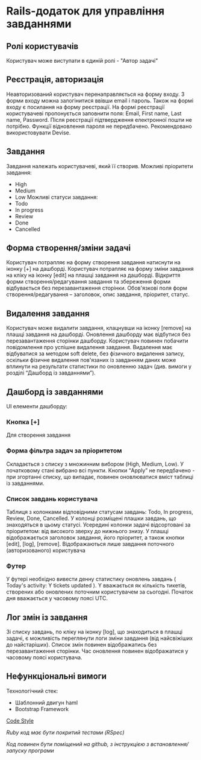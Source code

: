 # Rails-додаток для управління завданнями

## Ролі користувачів

Користувач може виступати в єдиній ролі - "Автор задачі"

## Реєстрація, авторизація

Неавторизований користувач перенаправляється на форму входу.
З форми входу можна залогінитися ввівши email і пароль.
Також на формі входу є посилання на форму реєстрації. На формі реєстрації користувачеві пропонується заповнити поля: Email, First name, Last name, Password. Після реєстрації підтвердження електронної пошти не потрібно. Функції відновлення пароля не передбачено.
Рекомендовано використовувати Devise.

## Завдання

Завдання належать користувачеві, який її створив.
Можливі пріоритети завдання: 
- High
- Medium 
- Low
Можливі статуси завдання: 
- Todo
- In progress
- Review
- Done
- Cancelled

## Форма створення/зміни задачі

Користувач потрапляє на форму створення завдання натиснути на іконку [+] на дашборді. Користувач потрапляє на форму зміни завдання на кліку на іконку [edit] на плашці завдання на дашборді.
Відкриття форми створення/редагування завдання та збереження форми відбувається без перезавантаження сторінки.
Обов'язкові поля форм створення/редагування – заголовок, опис завдання, пріоритет, статус.

## Видалення завдання

Користувач може видалити завдання, клацнувши на іконку [remove] на плашці завдання на дашборді. Оновлення дашборду має відбутися без перезавантаження сторінки дашборду. Користувач повинен побачити повідомлення про успішне видалення завдання.
Видалення має відбуватися за методом soft delete, без фізичного видалення запису, оскільки фізичне видалення пов'язаних із завданням даних може вплинути на результати статистики по оновленню задач (див. вимоги у розділі “Дашборд із завданнями”).

## Дашборд із завданнями

UI елементи дашборду:

### Кнопка [+]

Для створення завдання

### Форма фільтра задач за пріоритетом

Складається з списку з множинним вибором (High, Medium, Low). У початковому стані вибрано всі пункти. Кнопки “Apply” не передбачено - при згортанні списку, що випадає, повинен оновлюватися вміст таблиці із завданнями.

### Список завдань користувача

Таблиця з колонками відповідними статусам завдань: Todo, In progress, Review, Done, Cancelled.
У колонці розміщені плашки завдань, що знаходяться в цьому статусі.
Усередині колонки задачі відсортовані за пріоритетом: від високого зверху до нижнього знизу.
У плашці відображається заголовок завдання, його пріоритет, а також кнопки [edit], [log], [remove].
Відображаються лише завдання поточного (авторизованого) користувача

### Футер

У футері необхідно вивести денну статистику оновлень завдань ( Today's activity: Y tickets updated ). Y вважається як кількість тикетів, створених або оновлених поточним користувачем за сьогодні. Початок дня вважається у часовому поясі UTC.

## Лог змін із завдання

Зі списку завдань, по кліку на іконку [log], що знаходиться в плашці задачі, є можливість переглянути логи зміни завдання (від найсвіжіших до найстаріших).
Список змін повинен відображатись без перезавантаження сторінки.
Час оновлення повинен відображатися у часовому поясі користувача.

## Нефункціональні вимоги

Технологічний стек:
- Шаблонний двигун haml
- Bootstrap Framework

[Code Style](https://github.com/arbox/rails-style-guide/blob/master/README-ruRU.md)
  
*Ruby код має бути покритий тестами (RSpec)*

*Код повинен бути поміщений на github, з інструкцією з встановлення/запуску програми*
